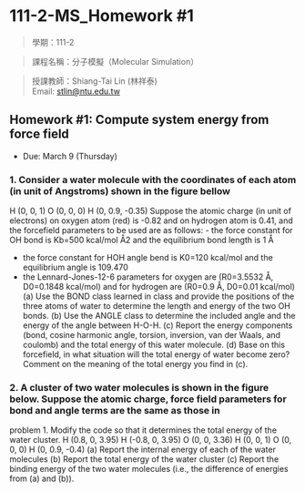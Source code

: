 # 111-2-MS_Homework #1

> 學期：111-2 

> 課程名稱：分子模擬（Molecular Simulation）

> 授課教師：Shiang-Tai Lin (林祥泰)\
> Email: stlin@ntu.edu.tw


## Homework #1: Compute system energy from force field

- Due: March 9 (Thursday)

### 1. Consider a water molecule with the coordinates of each atom (in unit of Angstroms) shown in the figure bellow
H (0, 0, 1)
O (0, 0, 0)
H (0, 0.9, -0.35)
Suppose the atomic charge (in unit of electrons) on oxygen atom (red) is -0.82 and on hydrogen atom is 0.41, and the forcefield parameters to be used are as follows: - the force constant for OH bond is Kb=500 kcal/mol Å2 and the equilibrium bond length is 1 Å
- the force constant for HOH angle bend is K0=120 kcal/mol and the equilibrium angle is 109.470
- the Lennard-Jones-12-6 parameters for oxygen are (R0=3.5532 Å, D0=0.1848 kcal/mol) and for hydrogen are (R0=0.9 Å, D0=0.01 kcal/mol)
(a) Use the BOND class learned in class and provide the positions of the three atoms of water to determine the length and energy of the two OH bonds.
(b) Use the ANGLE class to determine the included angle and the energy of the angle between H-O-H.
(c) Report the energy components (bond, cosine harmonic angle, torsion, inversion, van der Waals, and coulomb) and the total energy of this water molecule.
(d) Base on this forcefield, in what situation will the total energy of water become zero? Comment on the meaning of the total energy you find in (c).
### 2. A cluster of two water molecules is shown in the figure below. Suppose the atomic charge, force field parameters for bond and angle terms are the same as those in
 
problem 1. Modify the code so that it determines the total energy of the water cluster.
H (0.8, 0, 3.95)
H (-0.8, 0, 3.95) O (0, 0, 3.36)
H (0, 0, 1)
O (0, 0, 0)
H (0, 0.9, -0.4)
(a) Report the internal energy of each of the water molecules
(b) Report the total energy of the water cluster
(c) Report the binding energy of the two water molecules (i.e., the difference of energies from (a) and (b)).
